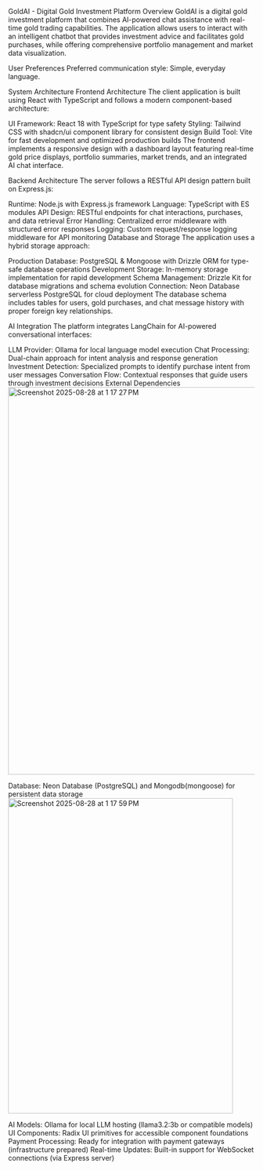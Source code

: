 GoldAI - Digital Gold Investment Platform
Overview
GoldAI is a digital gold investment platform that combines AI-powered chat assistance with real-time gold trading capabilities. The application allows users to interact with an intelligent chatbot that provides investment advice and facilitates gold purchases, while offering comprehensive portfolio management and market data visualization.

User Preferences
Preferred communication style: Simple, everyday language.

System Architecture
Frontend Architecture
The client application is built using React with TypeScript and follows a modern component-based architecture:

UI Framework: React 18 with TypeScript for type safety
Styling: Tailwind CSS with shadcn/ui component library for consistent design
Build Tool: Vite for fast development and optimized production builds
The frontend implements a responsive design with a dashboard layout featuring real-time gold price displays, portfolio summaries, market trends, and an integrated AI chat interface.

Backend Architecture
The server follows a RESTful API design pattern built on Express.js:

Runtime: Node.js with Express.js framework
Language: TypeScript with ES modules
API Design: RESTful endpoints for chat interactions, purchases, and data retrieval
Error Handling: Centralized error middleware with structured error responses
Logging: Custom request/response logging middleware for API monitoring
Database and Storage
The application uses a hybrid storage approach:

Production Database: PostgreSQL & Mongoose with Drizzle ORM for type-safe database operations
Development Storage: In-memory storage implementation for rapid development
Schema Management: Drizzle Kit for database migrations and schema evolution
Connection: Neon Database serverless PostgreSQL for cloud deployment
The database schema includes tables for users, gold purchases, and chat message history with proper foreign key relationships.

AI Integration
The platform integrates LangChain for AI-powered conversational interfaces:

LLM Provider: Ollama for local language model execution
Chat Processing: Dual-chain approach for intent analysis and response generation
Investment Detection: Specialized prompts to identify purchase intent from user messages
Conversation Flow: Contextual responses that guide users through investment decisions
External Dependencies<img width="1259" height="790" alt="Screenshot 2025-08-28 at 1 17 27 PM" src="https://github.com/user-attachments/assets/b7de8e95-27ca-4213-8a9b-a4eff53d4966" />

Database: Neon Database (PostgreSQL) and Mongodb(mongoose) for persistent data storage<img width="459" height="643" alt="Screenshot 2025-08-28 at 1 17 59 PM" src="https://github.com/user-attachments/assets/9576732b-aaa4-45c2-a662-85961b7bf169" />

AI Models: Ollama for local LLM hosting (llama3.2:3b or compatible models)
UI Components: Radix UI primitives for accessible component foundations
Payment Processing: Ready for integration with payment gateways (infrastructure prepared)
Real-time Updates: Built-in support for WebSocket connections (via Express server)
